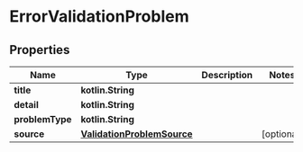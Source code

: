 
# ErrorValidationProblem

## Properties
Name | Type | Description | Notes
------------ | ------------- | ------------- | -------------
**title** | **kotlin.String** |  | 
**detail** | **kotlin.String** |  | 
**problemType** | **kotlin.String** |  | 
**source** | [**ValidationProblemSource**](ValidationProblemSource.md) |  |  [optional]



